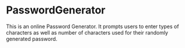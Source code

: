# PasswordGenerator

This is an online Password Generator. It prompts users to enter types of characters as well as number of characters used for their randomly generated password.

